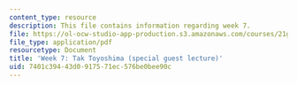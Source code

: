 ```yaml
---
content_type: resource
description: This file contains information regarding week 7.
file: https://ol-ocw-studio-app-production.s3.amazonaws.com/courses/21g-067j-cultural-performances-of-asia-fall-2005/7401c39443d0917571ec576be0bee90c_MIT21G_067JF05_dis_qs7.pdf
file_type: application/pdf
resourcetype: Document
title: 'Week 7: Tak Toyoshima (special guest lecture)'
uid: 7401c394-43d0-9175-71ec-576be0bee90c
---
```


